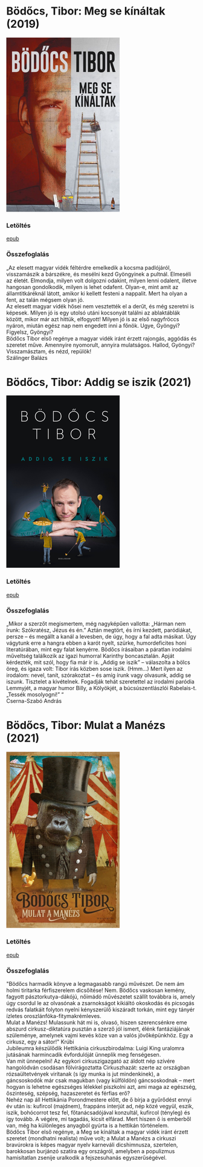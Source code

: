 # <a name="id_1556">Bödőcs, Tibor: Meg se kínáltak (2019)</a>
<img src="https://github.com/BercziSandor/calibre_lib/raw/main/Bodocs%2C%20Tibor/Meg%20se%20kinaltak%20%281556%29/cover.jpg" alt="cover" width="300"/>

### Letöltés
[epub](https://github.com/BercziSandor/calibre_lib/raw/main/Bodocs%2C%20Tibor/Meg%20se%20kinaltak%20%281556%29/Meg%20se%20kinaltak%20-%20Bodocs%2C%20Tibor.epub)

### Összefoglalás
<div>
<p>„Az elesett magyar vidék féltérdre emelkedik a kocsma padlójáról, visszamászik a bárszékre, és mesélni kezd Gyöngyinek a pultnál. Elmeséli az életét. Elmondja, milyen volt dolgozni odakint, milyen lenni odalent, illetve hangosan gondolkodik, milyen is lehet odafent. Olyan-e, mint amit az államtitkáréknál látott, amikor ki kellett festeni a nappalit. Mert ha olyan a fent, az talán mégsem olyan jó.<br>Az elesett magyar vidék hősei nem vesztették el a derűt, és még szeretni is képesek. Milyen jó is egy utolsó utáni kocsonyát találni az ablaktáblák között, mikor már azt hittük, elfogyott! Milyen jó is az első nagyfröccs nyáron, miután egész nap nem engedett inni a főnök. Ugye, Gyöngyi? Figyelsz, Gyöngyi?<br>Bödőcs Tibor első regénye a magyar vidék iránt érzett rajongás, aggódás és szeretet műve. Amennyire nyomorult, annyira mulatságos. Hallod, Gyöngyi? Visszamásztam, és nézd, repülök!<br>Szálinger Balázs</p></div>

# <a name="id_1428">Bödőcs, Tibor: Addig se iszik (2021)</a>
<img src="https://github.com/BercziSandor/calibre_lib/raw/main/Bodocs%2C%20Tibor/Addig%20se%20iszik%20%281428%29/cover.jpg" alt="cover" width="300"/>

### Letöltés
[epub](https://github.com/BercziSandor/calibre_lib/raw/main/Bodocs%2C%20Tibor/Addig%20se%20iszik%20%281428%29/Addig%20se%20iszik%20-%20Bodocs%2C%20Tibor.epub)

### Összefoglalás
<div>
<p>„Mikor a szerzőt megismertem, még nagyképűen vallotta: „Hárman nem írunk: Szókratész, Jézus és én.” Aztán megtört, és írni kezdett, paródiákat, persze – és megállt a kanál a levesben, de úgy, hogy a fal adta másikat. Úgy vágytunk erre a hangra ebben a karót nyelt, szürke, humordeficites honi literatúrában, mint egy falat kenyérre. Bödőcs írásaiban a páratlan irodalmi műveltség találkozik az igazi humorral Karinthy boncasztalán. Apját kérdezték, mit szól, hogy fia már ír is. „Addig se iszik” – válaszolta a bölcs öreg, és igaza volt: Tibor írás közben sose iszik. (Hmm…) Mert ilyen az irodalom: nevel, tanít, szórakoztat – és amíg írunk vagy olvasunk, addig se iszunk. Tisztelet a kivételnek. Fogadják tehát szeretettel az irodalmi paródia Lemmyjét, a magyar humor Billy, a Kölyökjét, a búcsúszentlászlói Rabelais-t. „Tessék mosolyogni!” “<br>Cserna-Szabó András</p></div>

# <a name="id_1557">Bödőcs, Tibor: Mulat a Manézs (2021)</a>
<img src="https://github.com/BercziSandor/calibre_lib/raw/main/Bodocs%2C%20Tibor/Mulat%20a%20Manezs%20%281557%29/cover.jpg" alt="cover" width="300"/>

### Letöltés
[epub](https://github.com/BercziSandor/calibre_lib/raw/main/Bodocs%2C%20Tibor/Mulat%20a%20Manezs%20%281557%29/Mulat%20a%20Manezs%20-%20Bodocs%2C%20Tibor.epub)

### Összefoglalás
<div>
<p>"Bödőcs ​harmadik könyve a legmagasabb rangú művészet. De nem ám holmi tiritarka férfiszerelem dicsőítése! Nem. Bödőcs vaskosan kemény, fagyott pásztorkutya-dákójú, nőimádó művészetet szállít továbbra is, amely úgy csordul le az olvasónak a zsarnokságot kikiáltó okoskodás és picsogás redvás falatkáit folyton nyelni kényszerülő kiszáradt torkán, mint egy tányér ízletes oroszlánfóka-fitymakrémleves.<br>Mulat a Manézs! Mulassunk hát mi is, olvasó, hiszen szerencsénkre eme abszurd cirkusz-diktatúra pusztán a szerző jól ismert, élénk fantáziájának szüleménye, amelynek vajmi kevés köze van a valós jövőképünkhöz. Egy a cirkusz, egy a sátor!" Krúbi<br>Jubileumra készülődik Hettikánia cirkuszbirodalma: Luigi King uralomra jutásának harmincadik évfordulóját ünneplik meg fenségesen.<br>Van mit ünnepelni! Az egykori cirkuszigazgató az áldott nép szívére hangolódván csodásan fölvirágoztatta Cirkuszhazát: szerte az országban rózsaültetvények virítanak (s így munka is jut mindenkinek), a gáncsoskodók már csak magukban (vagy külföldön) gáncsoskodnak – mert hogyan is lehetne egészséges lélekkel piszkolni azt, ami maga az egészség, őszinteség, szépség, hazaszeretet és férfias erő?<br>Nehéz nap áll Hettikánia Porondmestere előtt, de ő bírja a gyűrődést ennyi év után is: kufircol (majdnem), frappáns interjút ad, nép közé vegyül, eszik, iszik, bohócorrot tesz fel, főtanácsadójával konzultál, kufircol (tényleg) és így tovább. A végére, mi tagadás, kicsit elfárad. Mert hiszen ő is emberből van, még ha különleges anyagból gyúrta is a hettikán történelem.<br>Bödőcs Tibor első regénye, a Meg se kínáltak a magyar vidék iránt érzett szeretet (mondhatni realista) műve volt; a Mulat a Manézs a cirkuszi bravúrokra is képes magyar nyelv karneváli dicshimnusza, szertelen, barokkosan burjánzó szatíra egy országról, amelyben a populizmus hamisítatlan zsenije uralkodik a fejszesuhanás egyszerűségével.</p></div>

